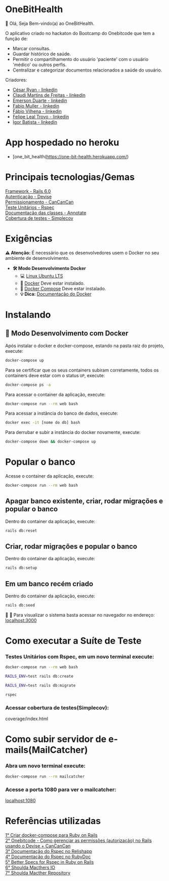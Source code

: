 # OneBitHealth

👋 Olá, Seja Bem-vindo(a) ao OneBitHealth.

O aplicativo criado no hackaton do Bootcamp do Onebitcode que tem a função de:
- Marcar consultas.
- Guardar histórico de saúde.
- Permitir o compartilhamento do usuário 'paciente' com o usuário 'médico' ou outros perfis.
- Centralizar e categorizar documentos relacionados a saúde do usuário.

Criadores:
- [César Ryan - linkedin](https://www.linkedin.com/in/cryanfigueiredo/)  
- [Claudi Martins de Freitas - linkedin](https://www.linkedin.com/in/claudimartinsdefreitas/)  
- [Emerson Duarte - linkedin](https://www.linkedin.com/in/emerson-duarte/)  
- [Fabio Muller - linkedin](https://www.linkedin.com/in/fabiomullerdev/)  
- [Fábio Vilhena - linkedin](https://www.linkedin.com/in/f%C3%A1bio-vilhena-468bab1b/)  
- [Felipe Leal Trovo - linkedin](https://www.linkedin.com/in/felipe-leal-trovo-843328141/)  
- [Igor Batista - linkedin](br.linkedin.com/in/igorcb)  

# App hospedado no heroku

- [one_bit_health(https://one-bit-health.herokuapp.com/)  

# Principais tecnologias/Gemas
[Framework - Rails 6.0](https://rubygems.org/gems/rails/versions/4.2.6?locale=pt-BR)  
[Autenticação - Devise](https://github.com/heartcombo/devise)  
[Permissionamento - CanCanCan](https://github.com/CanCanCommunity/cancancan)  
[Teste Unitários - Rspec](https://github.com/rspec/rspec)  
[Documentação das classes - Annotate](https://github.com/ctran/annotate_models)  
[Cobertura de testes - Simplecov](https://github.com/simplecov-ruby/simplecov)  

# Exigências

**:warning: Atenção:** É necessário que os desenvolvedores usem o Docker no seu ambiente de desenvolvimento.

- **🛠 Modo Desenvolvimento Docker**
    - :computer: [Linux Ubuntu LTS](https://ubuntu.com/download/desktop)
    - 🐳 [Docker](https://docs.docker.com/engine/installation/) Deve estar instalado.
    - 🐳 [Docker Compose](https://docs.docker.com/compose/) Deve estar instalado.
    - **💡 Dica:** [Documentação do Docker](https://docs.docker.com/)

# Instalando

## 🐳 Modo Desenvolvimento com Docker

Após instalar o docker e docker-compose, estando na pasta raiz do projeto, execute:

```sh
docker-compose up
```

Para se certificar que os seus containers subiram corretamente, todos os containers deve estar com o status `UP`, execute:

```sh
docker-compose ps -a
```

Para acessar o container da aplicação, execute:

```sh
docker-compose run --rm web bash
```

Para acessar a instância do banco de dados, execute:

```sh
docker exec -it [nome do db] bash
```

Para derrubar e subir a instância do docker novamente, execute:

```sh
docker-compose down && docker-compose up
```
# Popular o banco
Acesse o container da aplicação, execute:

```sh
docker-compose run --rm web bash
```
## Apagar banco existente, criar, rodar migrações e popular o banco

Dentro do container da aplicação, execute:

```sh
rails db:reset
```
## Criar, rodar migrações e popular o banco

Dentro do container da aplicação, execute:

```sh
rails db:setup
```
## Em um banco recém criado

Dentro do container da aplicação, execute:

```sh
rails db:seed
```

🚀 :clap: Para visualizar o sistema basta acessar no navegador no endereço: [localhost:3000](localhost:3000)

# Como executar a Suíte de Teste

### Testes Unitários com Rspec, em um novo terminal execute:
```sh
docker-compose run --rm web bash
```

```sh
RAILS_ENV=test rails db:create
```

```sh
RAILS_ENV=test rails db:migrate
```

```sh
rspec
```

### Acessar cobertura de testes(Simplecov):
coverage/index.html

# Como subir servidor de e-mails(MailCatcher)

### Abra um novo terminal execute:
```sh
docker-compose run --rm mailcatcher
```
### Acesse a porta 1080 para ver o mailcatcher:
[localhost:1080](localhost:1080)

# Referências utilizadas

[1° Criar docker-compose para Ruby on Rails](https://docs.docker.com/compose/rails/)  
[2° Onebitcode - Como gerenciar as permissões (autorização) no Rails usando o Devise + CanCanCan](https://onebitcode.com/permissoes-de-acesso-rails-usando-devise-e-cancancan/)  
[3° Documentação do Rspec no Relishapp](https://relishapp.com/rspec)  
[4° Documentação do Rspec no RubyDoc](https://rubydoc.info/gems/rspec-rails/frames)  
[5° Better Specs for Rspec in Ruby on Rails](https://rubydoc.info/gems/rspec-rails/frames)  
[6° Shoulda Macthers IO](https://matchers.shoulda.io/)  
[7° Shoulda Macther Repository](https://github.com/thoughtbot/shoulda-matchers)
